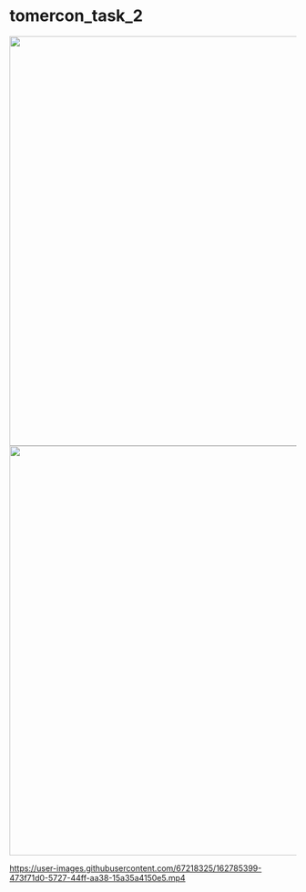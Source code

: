 # tomercon_task_2

<img src="https://user-images.githubusercontent.com/67218325/162785389-62c46561-704f-4bef-9797-7b25b3b8ad2c.png"  height="720"> <img src="https://user-images.githubusercontent.com/67218325/162785399-473f71d0-5727-44ff-aa38-15a35a4150e5.mp4"  height="720">

https://user-images.githubusercontent.com/67218325/162785399-473f71d0-5727-44ff-aa38-15a35a4150e5.mp4
